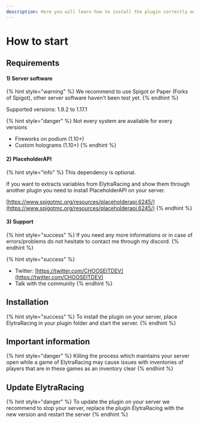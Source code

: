 ```yaml
---
description: Here you will learn how to install the plugin correctly on your server
---
```


# How to start

## Requirements

#### 1\) Server software

{% hint style="warning" %}
We recommend to use Spigot or Paper \(Forks of Spigot\), other server software haven't been test yet.
{% endhint %}

Supported versions: 1.9.2 to 1.17.1

{% hint style="danger" %}
Not every system are available for every versions

* Fireworks on podium \(1.10+\)
* Custom holograms \(1.10+\)
{% endhint %}

#### 2\) PlaceholderAPI

{% hint style="info" %}
This dependency is optional.

If you want to extracts variables from ElytraRacing and show them through another plugin you need to install PlaceholderAPI on your server.

[https://www.spigotmc.org/resources/placeholderapi.6245/](https://www.spigotmc.org/resources/placeholderapi.6245/)
{% endhint %}

#### 3\) Support

{% hint style="success" %}
If you need any more informations or in case of errors/problems do not hesitate to contact me through my discord.
{% endhint %}

{% hint style="success" %}
* Twitter: [https://twitter.com/CHOOSEITDEV](https://twitter.com/CHOOSEITDEV)
* Talk with the community
{% endhint %}

## Installation

{% hint style="success" %}
To install the plugin on your server, place ElytraRacing in your plugin folder and start the server.
{% endhint %}

## Important information

{% hint style="danger" %}
Killing the process which maintains your server open while a game of ElytraRacing may cause issues with inventories of players that are in these games as an inventory clear
{% endhint %}

## Update ElytraRacing

{% hint style="danger" %}
To update the plugin on your server we recommend to stop your server, replace the plugin ElytraRacing with the new version and restart the server
{% endhint %}





